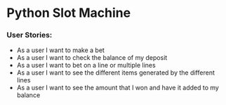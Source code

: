 # Python Slot Machine

### User Stories:
* As a user I want to make a bet
* As a user I want to check the balance of my deposit
* As a user I want to bet on a line or multiple lines
* As a user I want to see the different items generated by the different lines
* As a user I want to see the amount that I won and have it added to my balance